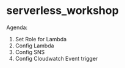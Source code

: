 # serverless_workshop


Agenda:
1. Set Role for Lambda
2. Config Lambda
3. Config SNS
4. Config Cloudwatch Event trigger
 
